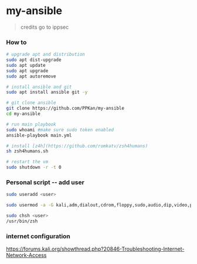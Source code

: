 # my-ansible

> credits go to ippsec

### How to

```bash
# upgrade apt and distribution
sudo apt dist-upgrade
sudo apt update
sudo apt upgrade
sudo apt autoremove

# install ansible and git
sudo apt install ansible git -y

# git clone ansible
git clone https://github.com/PPKan/my-ansible
cd my-ansible

# run main playbook
sudo whoami #make sure sudo token enabled
ansible-playbook main.yml

# install [z4h](https://github.com/romkatv/zsh4humans)
sh zsh4humans.sh

# restart the vm
sudo shutdown -r -t 0
```

### Personal script -- add user
```bash
sudo useradd <user>

sudo usermod -a -G kali,adm,dialout,cdrom,floppy,sudo,audio,dip,video,plugdev,users,netdev,bluetooth,scanner,wireshark,kaboxer <user>

sudo chsh <user>
/usr/bin/zsh
```

### internet configuration
https://forums.kali.org/showthread.php?20846-Troubleshooting-Internet-Network-Access
